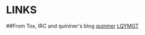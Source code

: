 # LINKS

##From Tox, IRC and quininer's blog
[quininer](https://quininer.github.io)
[LQYMGT](https://lqymgt.github.io)
